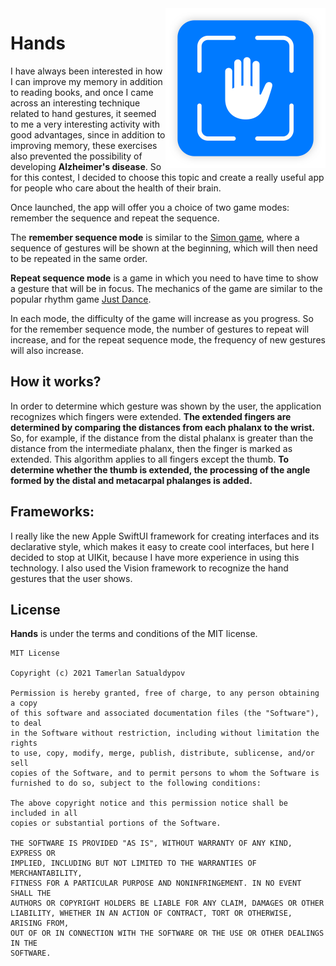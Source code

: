 <img align="right" src="https://github.com/onl1ner/onl1ner/blob/master/Resources/Hands/icon.png" width="256"/>

# Hands

I have always been interested in how I can improve my memory in addition to reading books, and once I came across an interesting technique related to hand gestures, it seemed to me a very interesting activity with good advantages, since in addition to improving memory, these exercises also prevented the possibility of developing **Alzheimer's disease**. So for this contest, I decided to choose this topic and create a really useful app for people who care about the health of their brain.

Once launched, the app will offer you a choice of two game modes: remember the sequence and repeat the sequence.

The **remember sequence mode** is similar to the [Simon game](https://en.wikipedia.org/wiki/Simon_(game)), where a sequence of gestures will be shown at the beginning, which will then need to be repeated in the same order.

**Repeat sequence mode** is a game in which you need to have time to show a gesture that will be in focus. The mechanics of the game are similar to the popular rhythm game [Just Dance](https://en.wikipedia.org/wiki/Just_Dance_(video_game_series)).

In each mode, the difficulty of the game will increase as you progress. So for the remember sequence mode, the number of gestures to repeat will increase, and for the repeat sequence mode, the frequency of new gestures will also increase.

## How it works?

In order to determine which gesture was shown by the user, the application recognizes which fingers were extended. **The extended fingers are determined by comparing the distances from each phalanx to the wrist.** So, for example, if the distance from the distal phalanx is greater than the distance from the intermediate phalanx, then the finger is marked as extended. This algorithm applies to all fingers except the thumb. **To determine whether the thumb is extended, the processing of the angle formed by the distal and metacarpal phalanges is added.**

## Frameworks:

I really like the new Apple SwiftUI framework for creating interfaces and its declarative style, which makes it easy to create cool interfaces, but here I decided to stop at UIKit, because I have more experience in using this technology. I also used the Vision framework to recognize the hand gestures that the user shows.

## License
**Hands** is under the terms and conditions of the MIT license.

```
MIT License

Copyright (c) 2021 Tamerlan Satualdypov

Permission is hereby granted, free of charge, to any person obtaining a copy
of this software and associated documentation files (the "Software"), to deal
in the Software without restriction, including without limitation the rights
to use, copy, modify, merge, publish, distribute, sublicense, and/or sell
copies of the Software, and to permit persons to whom the Software is
furnished to do so, subject to the following conditions:

The above copyright notice and this permission notice shall be included in all
copies or substantial portions of the Software.

THE SOFTWARE IS PROVIDED "AS IS", WITHOUT WARRANTY OF ANY KIND, EXPRESS OR
IMPLIED, INCLUDING BUT NOT LIMITED TO THE WARRANTIES OF MERCHANTABILITY,
FITNESS FOR A PARTICULAR PURPOSE AND NONINFRINGEMENT. IN NO EVENT SHALL THE
AUTHORS OR COPYRIGHT HOLDERS BE LIABLE FOR ANY CLAIM, DAMAGES OR OTHER
LIABILITY, WHETHER IN AN ACTION OF CONTRACT, TORT OR OTHERWISE, ARISING FROM,
OUT OF OR IN CONNECTION WITH THE SOFTWARE OR THE USE OR OTHER DEALINGS IN THE
SOFTWARE.
```
